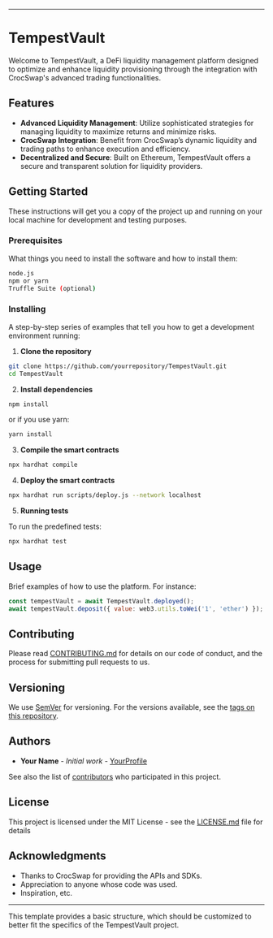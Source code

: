 
---

# TempestVault

Welcome to TempestVault, a DeFi liquidity management platform designed to optimize and enhance liquidity provisioning through the integration with CrocSwap's advanced trading functionalities.

## Features

- **Advanced Liquidity Management**: Utilize sophisticated strategies for managing liquidity to maximize returns and minimize risks.
- **CrocSwap Integration**: Benefit from CrocSwap’s dynamic liquidity and trading paths to enhance execution and efficiency.
- **Decentralized and Secure**: Built on Ethereum, TempestVault offers a secure and transparent solution for liquidity providers.

## Getting Started

These instructions will get you a copy of the project up and running on your local machine for development and testing purposes.

### Prerequisites

What things you need to install the software and how to install them:

```bash
node.js
npm or yarn
Truffle Suite (optional)
```

### Installing

A step-by-step series of examples that tell you how to get a development environment running:

1. **Clone the repository**

```bash
git clone https://github.com/yourrepository/TempestVault.git
cd TempestVault
```

2. **Install dependencies**

```bash
npm install
```

or if you use yarn:

```bash
yarn install
```

3. **Compile the smart contracts**

```bash
npx hardhat compile
```

4. **Deploy the smart contracts**

```bash
npx hardhat run scripts/deploy.js --network localhost
```

5. **Running tests**

To run the predefined tests:

```bash
npx hardhat test
```

## Usage

Brief examples of how to use the platform. For instance:

```javascript
const tempestVault = await TempestVault.deployed();
await tempestVault.deposit({ value: web3.utils.toWei('1', 'ether') });
```

## Contributing

Please read [CONTRIBUTING.md](CONTRIBUTING.md) for details on our code of conduct, and the process for submitting pull requests to us.

## Versioning

We use [SemVer](http://semver.org/) for versioning. For the versions available, see the [tags on this repository](https://github.com/yourrepository/TempestVault/tags).

## Authors

- **Your Name** - *Initial work* - [YourProfile](https://github.com/YourProfile)

See also the list of [contributors](https://github.com/yourrepository/TempestVault/contributors) who participated in this project.

## License

This project is licensed under the MIT License - see the [LICENSE.md](LICENSE.md) file for details

## Acknowledgments

- Thanks to CrocSwap for providing the APIs and SDKs.
- Appreciation to anyone whose code was used.
- Inspiration, etc.

---

This template provides a basic structure, which should be customized to better fit the specifics of the TempestVault project.
